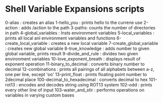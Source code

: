 # Shell Variable Expansions scripts
0-alias : creates an alias
1-hello_you : prints hello to the currene use
2-action : adds /action to the path
3-paths: counts the number of directories in path
4-global_variables : lnsts environment variables
5-local_variables : prints all local anl environment variables and functions
6-create_local_variable : creates a new local variable
7-create_global_variable : creates new global variable
8-true_knowledge : adds number to given global variable, prints result
9-divide_and_rule : divides two given environment variables
10-love_exponent_breath : displays result of exponent operation
11-binary_to_decimal : converts binary number to decimal
12-combinations : prints all pairings of all alphabets between a-z, one per line, except 'oo'
13-print_float : prints floating point number to 2decimal place
100-decimal_to_hexadecimal : converts decimal to hex
101-rot13 : encodes and decodes string using ROT13 system
102-odd : prints every other line of input
103-water_and_stir : performs operations on variables in varying custom bases
